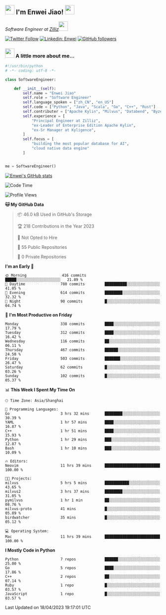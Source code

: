<h2><img src="https://emojis.slackmojis.com/emojis/images/1531849430/4246/blob-sunglasses.gif?1531849430" width="30"/> I'm  Enwei Jiao! <img src="https://media.giphy.com/media/juBt25nT1KGys/giphy.gif" width=30> </h2>
<!-- <img align='right' src="https://media.giphy.com/media/M9gbBd9nbDrOTu1Mqx/giphy.gif" width="230"> -->
<p><em>Software Engineer at <a href="https://zilliz.com/">Zilliz</a><img src="https://media.giphy.com/media/WUlplcMpOCEmTGBtBW/giphy.gif" width="30"></em></p>

[![Twitter Follow](https://img.shields.io/twitter/follow/misteranmol?label=Follow)](https://twitter.com/intent/follow?screen_name=EnweiJiao)
[![Linkedin: Enwei](https://img.shields.io/badge/-enwei-blue?style=&logo=Linkedin&logoColor=white&link=https://www.linkedin.com/in/enwei-jiao-41192a97)](https://www.linkedin.com/in/enwei-jiao-41192a97/)
[![GitHub followers](https://img.shields.io/github/followers/jiaoew1991?label=Follow&style=social)](https://github.com/jiaoew1991)


### <img src="https://media.giphy.com/media/VgCDAzcKvsR6OM0uWg/giphy.gif" width="30"> A little more about me...  

```python
#!/usr/bin/python
# -*- coding: utf-8 -*-

class SoftwareEngineer:

    def __init__(self):
        self.name = "Enwei Jiao"
        self.role = "Software Engineer"
        self.language_spoken = ["zh_CN", "en_US"]
        self.code = ["Python", "Java", "Scala", "Go", "C++", "Rust"]
        self.contributer = ["Apache Kylin", "Milvus", "Databend", "Byzer-Lang"]
        self.experience = [
            "Principal Engineer at Zilliz",
            "ex-Leader of Enterprise Edition Apache Kylin",
            "ex-Sr Manager at Kyligence",
        ]
        self.focus = [
            "building the most popular database for AI",
            "cloud native data engine"
        ]


me = SoftwareEngineer()
```

[![Enwei's GitHub stats](https://github-readme-stats.vercel.app/api?username=jiaoew1991&count_private=true&show_icons=true)](https://github.com/jiaoew1991/jiaoew1991)

<!-- [![Top Langs](https://github-readme-stats.vercel.app/api/top-langs/?username=jiaoew1991&layout=compact)](https://github.com/jiaoew1991/jiaoew1991) -->

<!--START_SECTION:waka-->
![Code Time](http://img.shields.io/badge/Code%20Time-635%20hrs%2053%20mins-blue)

![Profile Views](http://img.shields.io/badge/Profile%20Views-0-blue)

**🐱 My GitHub Data** 

> 📦 46.0 kB Used in GitHub's Storage 
 > 
> 🏆 218 Contributions in the Year 2023
 > 
> 🚫 Not Opted to Hire
 > 
> 📜 55 Public Repositories 
 > 
> 🔑 0 Private Repositories 
 > 
**I'm an Early 🐤** 

```text
🌞 Morning                416 commits         █████░░░░░░░░░░░░░░░░░░░░   21.89 % 
🌆 Daytime                780 commits         ██████████░░░░░░░░░░░░░░░   41.05 % 
🌃 Evening                614 commits         ████████░░░░░░░░░░░░░░░░░   32.32 % 
🌙 Night                  90 commits          █░░░░░░░░░░░░░░░░░░░░░░░░   04.74 % 
```
📅 **I'm Most Productive on Friday** 

```text
Monday                   338 commits         ████░░░░░░░░░░░░░░░░░░░░░   17.79 % 
Tuesday                  312 commits         ████░░░░░░░░░░░░░░░░░░░░░   16.42 % 
Wednesday                116 commits         ██░░░░░░░░░░░░░░░░░░░░░░░   06.11 % 
Thursday                 467 commits         ██████░░░░░░░░░░░░░░░░░░░   24.58 % 
Friday                   503 commits         ███████░░░░░░░░░░░░░░░░░░   26.47 % 
Saturday                 62 commits          █░░░░░░░░░░░░░░░░░░░░░░░░   03.26 % 
Sunday                   102 commits         █░░░░░░░░░░░░░░░░░░░░░░░░   05.37 % 
```


📊 **This Week I Spent My Time On** 

```text
🕑︎ Time Zone: Asia/Shanghai

💬 Programming Languages: 
Go                       3 hrs 32 mins       ████████░░░░░░░░░░░░░░░░░   30.39 % 
YAML                     1 hr 57 mins        ████░░░░░░░░░░░░░░░░░░░░░   16.87 % 
C++                      1 hr 51 mins        ████░░░░░░░░░░░░░░░░░░░░░   15.93 % 
Python                   1 hr 29 mins        ███░░░░░░░░░░░░░░░░░░░░░░   12.87 % 
Bash                     1 hr 10 mins        ███░░░░░░░░░░░░░░░░░░░░░░   10.09 % 

🔥 Editors: 
Neovim                   11 hrs 39 mins      █████████████████████████   100.00 % 

🐱‍💻 Projects: 
milvus                   5 hrs 5 mins        ███████████░░░░░░░░░░░░░░   43.65 % 
milvus2                  3 hrs 37 mins       ████████░░░░░░░░░░░░░░░░░   31.05 % 
pymilvus                 1 hr 1 min          ██░░░░░░░░░░░░░░░░░░░░░░░   08.76 % 
milvus-proto             41 mins             █░░░░░░░░░░░░░░░░░░░░░░░░   05.89 % 
birdwatcher              35 mins             █░░░░░░░░░░░░░░░░░░░░░░░░   05.12 % 

💻 Operating System: 
Mac                      11 hrs 39 mins      █████████████████████████   100.00 % 
```

**I Mostly Code in Python** 

```text
Python                   7 repos             ██████░░░░░░░░░░░░░░░░░░░   25.00 % 
Go                       5 repos             ████░░░░░░░░░░░░░░░░░░░░░   17.86 % 
C++                      2 repos             ██░░░░░░░░░░░░░░░░░░░░░░░   07.14 % 
Ruby                     1 repo              █░░░░░░░░░░░░░░░░░░░░░░░░   03.57 % 
JavaScript               1 repo              █░░░░░░░░░░░░░░░░░░░░░░░░   03.57 % 
```




 Last Updated on 18/04/2023 19:17:01 UTC
<!--END_SECTION:waka-->
